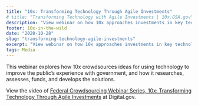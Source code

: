 ```yaml
---
title: "10x: Transforming Technology Through Agile Investments"
# title: "Transforming Technology with Agile Investments | 10x.GSA.gov"
description: "View webinar on how 10x approaches investments in key technology projects designed to change how the public experiences the government."
footer: 10x-in-the-wild
date: "2020-10-28"
slug: "transforming-technology-agile-investments"
excerpt: "View webinar on how 10x approaches investments in key technology projects designed to change how the public experiences the government."
tags: Media
---
```


This webinar explores how 10x crowdsources ideas for using technology to improve the public’s experience with government, and how it researches, assesses, funds, and develops the solutions.

View the video of [Federal Crowdsourcing Webinar Series, 10x: Transforming Technology Through Agile Investments](https://digital.gov/event/2020/10/29/federal-crowdsourcing-webinar-series-episode-15-10x-transforming-technology-through-agile-investments/) at Digital.gov.
